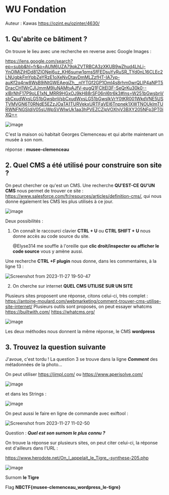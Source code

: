 

# WU Fondation

Auteur : Kawas
<https://ozint.eu/ozinter/4630/>

## **1. Qu'abrite ce bâtiment ?**

On trouve le lieu avec une recherche en reverse avec Google Images :

<https://lens.google.com/search?ep=subb&hl=fr&p=AUM6UZA79qkZVTRBCA3zXKUB9wZhud4LhLj-YnOlMjZjHDd81ZlONei6uz_KH6sunw1qmsSfFEDsuYyRuSR_TYd0nL16CLEc2LNUgbkFmYpbZeYRzE1oXeNvDtavDmMLZzfHT-IA7yp-auKf2q4rw8WsB9iNtGWEAegjZh__nIYTGf2GP1OmI4s8rhm0wrQLIP4aNPT5DracCH1WrCJIJmmM9luNAMtyAJfV-eugQ1FCItEI3F-SeQrKu30k0--xlBrNhF17P9oLE1xN_MRR9HGxOJ9kH88rSF06nI6tr6k3#lns=W251bGwsbnVsbCxudWxsLG51bGwsbnVsbCxudWxsLG51bGwsIkVrY0tKR001WkdVNE5USTVMVGN6T0RNdE5EZzJOaTA1TURVekxURTFaVEl6Tnpnek1XWTNOUklmTURWNFNGSldjV05sUWpSVWIwUk1aa3hPVEZCZlpVOXhjV3BXY205NFp3PT0iXQ==>

![image](https://github.com/K4was/WU-NBCTF-2023/assets/152096071/e5a0d164-159d-4c9c-834b-496ed0db0299)


C'est la maison où habitait Georges Clemenceau et qui abrite maintenant un musée à son nom.

réponse : **musee-clemenceau**

## **2. Quel CMS a été utilisé pour construire son site ?**

On peut chercher ce qu'est un CMS.
Une recherche **QU'EST-CE QU'UN CMS** nous permet de trouver ce site :
<https://www.salesforce.com/fr/resources/articles/definition-cms/>, qui nous donne également les CMS les plus utilisés à ce jour.

![image](https://github.com/K4was/WU-NBCTF-2023/assets/152096071/2b081ac3-a116-4610-84ba-3d87a1711db0)


Deux possibilités :

1. On connaît le raccourci clavier **CTRL + U** ou **CTRL SHIFT + U** nous donne accès au code source du site.
   
   @Elyse314 me souffle à l'oreille que **clic droit/inspecter ou afficher le code source** vous y amène aussi.

Une recherche **CTRL +F plugin** nous donne, dans les commentaires, à la ligne 13 :

![Screenshot from 2023-11-27 19-50-47](https://github.com/K4was/WU-NBCTF-2023/assets/152096071/15272151-c1b4-4667-b21b-30e8846edd68)




2. On cherche sur internet **QUEL CMS UTILISE SUR UN SITE**

Plusieurs sites proposent une réponse, citons celui-ci, très complet :
https://antoine-moulard.com/webmarketing/comment-trouver-cms-utilise-site-internet/
Plusieurs outils sont proposés, on peut essayer whatcms
<https://builtwith.com/>
<https://whatcms.org/>

![image](https://github.com/K4was/WU-NBCTF-2023/assets/152096071/54b6ef31-1283-4833-b180-d166e70490e8)


Les deux méthodes nous donnent la même réponse, le CMS  **wordpress**

## **3. Trouvez la question suivante**
J'avoue, c'est tordu !
La question 3 se trouve dans la ligne ***Comment*** des métadonnées de la photo...

On peut utiliser
<https://jimpl.com/>
ou <https://www.aperisolve.com/>

![image](https://github.com/K4was/WU-NBCTF-2023/assets/152096071/85638520-a0be-4524-be9d-47d61ca28e3e)

et dans les Strings :

![image](https://github.com/K4was/WU-NBCTF-2023/assets/152096071/f8b4c86c-5586-4255-b80f-3e4ee973f748)

On peut aussi le faire en ligne de commande avec exiftool :

![Screenshot from 2023-11-27 11-02-50](https://github.com/K4was/WU-NBCTF-2023/assets/152096071/52dbab7c-48cb-4d5c-8aff-33a6a7e75208)


Question : ***Quel est son surnom le plus connu ?***

On trouve la réponse sur plusieurs sites, on peut citer celui-ci, la réponse est d'ailleurs dans l'URL :

<https://www.herodote.net/On_l_appelait_le_Tigre_-synthese-205.php>

![image](https://github.com/K4was/WU-NBCTF-2023/assets/152096071/38fe4c32-9fff-4976-a819-5f7ea2779e8e)


Surnom **le Tigre**

Flag **NBCTF{musee-clemenceau_wordpress_le-tigre}**
